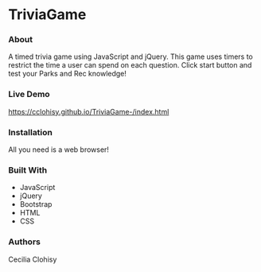 # TriviaGame

### About 
A timed trivia game using JavaScript and jQuery. This game uses timers to restrict the time a user can spend on each question. Click start button and test your Parks and Rec knowledge! 

### Live Demo
https://cclohisy.github.io/TriviaGame-/index.html

### Installation
All you need is a web browser!

### Built With
* JavaScript
* jQuery
* Bootstrap
* HTML
* CSS

### Authors 
Cecilia Clohisy
